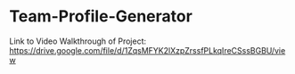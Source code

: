 # Team-Profile-Generator


Link to Video Walkthrough of Project: https://drive.google.com/file/d/1ZqsMFYK2lXzpZrssfPLkqIreCSssBGBU/view


